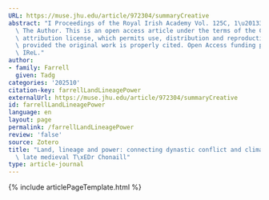 ```yaml
---
URL: https://muse.jhu.edu/article/972304/summaryCreative
abstract: "I Proceedings of the Royal Irish Academy Vol. 125C, 1\u201333 \xA9 2025\
  \ The Author. This is an open access article under the terms of the Creative Commons\
  \ attribution license, which permits use, distribution and reproduction in any medium,\
  \ provided the original work is properly cited. Open Access funding provided by\
  \ IReL."
author:
- family: Farrell
  given: Tadg
categories: '202510'
citation-key: farrellLandLineagePower
externalUrl: https://muse.jhu.edu/article/972304/summaryCreative
id: farrellLandLineagePower
language: en
layout: page
permalink: /farrellLandLineagePower
review: 'false'
source: Zotero
title: "Land, lineage and power: connecting dynastic conflict and climate change in\
  \ late medieval T\xEDr Chonaill"
type: article-journal
---
```

{% include articlePageTemplate.html %}